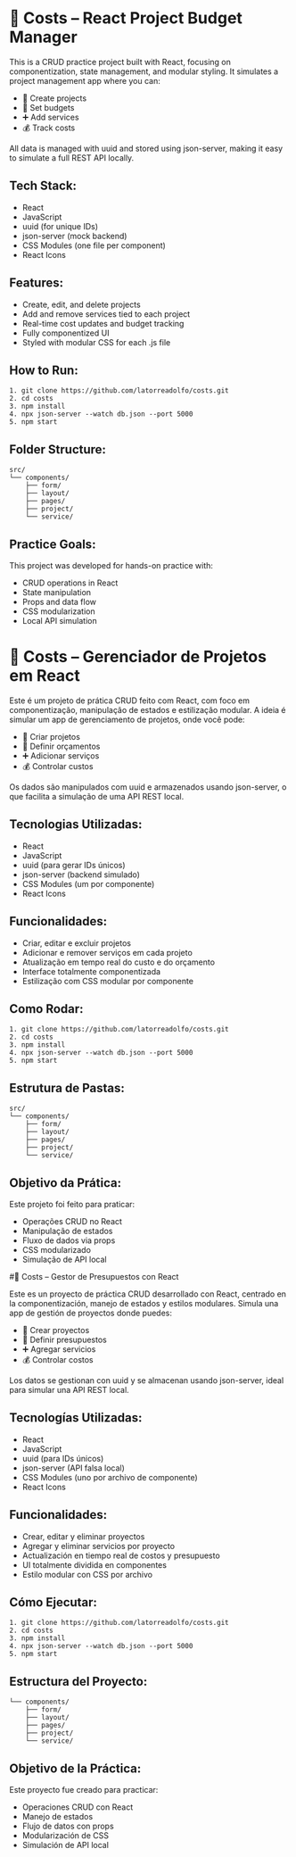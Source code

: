 # 🚀 Costs – React Project Budget Manager

This is a CRUD practice project built with React, focusing on componentization, state management, and modular styling. It simulates a project management app where you can:

- 📝 Create projects
- 💸 Set budgets
- ➕ Add services
- 💰 Track costs

All data is managed with uuid and stored using json-server, making it easy to simulate a full REST API locally.

## Tech Stack:
- React
- JavaScript
- uuid (for unique IDs)
- json-server (mock backend)
- CSS Modules (one file per component)
- React Icons

## Features:
- Create, edit, and delete projects
- Add and remove services tied to each project
- Real-time cost updates and budget tracking
- Fully componentized UI
- Styled with modular CSS for each .js file

## How to Run:
```
1. git clone https://github.com/latorreadolfo/costs.git
2. cd costs
3. npm install
4. npx json-server --watch db.json --port 5000
5. npm start
```

## Folder Structure:

```
src/
└── components/
    ├── form/
    ├── layout/
    ├── pages/
    ├── project/
    └── service/
```

## Practice Goals:
This project was developed for hands-on practice with:
- CRUD operations in React
- State manipulation
- Props and data flow
- CSS modularization
- Local API simulation

# 🚀 Costs – Gerenciador de Projetos em React

Este é um projeto de prática CRUD feito com React, com foco em componentização, manipulação de estados e estilização modular. A ideia é simular um app de gerenciamento de projetos, onde você pode:

- 📝 Criar projetos
- 💸 Definir orçamentos
- ➕ Adicionar serviços
- 💰 Controlar custos

Os dados são manipulados com uuid e armazenados usando json-server, o que facilita a simulação de uma API REST local.

## Tecnologias Utilizadas:
- React
- JavaScript
- uuid (para gerar IDs únicos)
- json-server (backend simulado)
- CSS Modules (um por componente)
- React Icons

## Funcionalidades:
- Criar, editar e excluir projetos
- Adicionar e remover serviços em cada projeto
- Atualização em tempo real do custo e do orçamento
- Interface totalmente componentizada
- Estilização com CSS modular por componente

## Como Rodar:
```
1. git clone https://github.com/latorreadolfo/costs.git
2. cd costs
3. npm install
4. npx json-server --watch db.json --port 5000
5. npm start
```

## Estrutura de Pastas:
```
src/
└── components/
    ├── form/
    ├── layout/
    ├── pages/
    ├── project/
    └── service/
```

## Objetivo da Prática:
Este projeto foi feito para praticar:
- Operações CRUD no React
- Manipulação de estados
- Fluxo de dados via props
- CSS modularizado
- Simulação de API local

#🚀 Costs – Gestor de Presupuestos con React

Este es un proyecto de práctica CRUD desarrollado con React, centrado en la componentización, manejo de estados y estilos modulares. Simula una app de gestión de proyectos donde puedes:

- 📝 Crear proyectos
- 💸 Definir presupuestos
- ➕ Agregar servicios
- 💰 Controlar costos

Los datos se gestionan con uuid y se almacenan usando json-server, ideal para simular una API REST local.

## Tecnologías Utilizadas:
- React
- JavaScript
- uuid (para IDs únicos)
- json-server (API falsa local)
- CSS Modules (uno por archivo de componente)
- React Icons

## Funcionalidades:
- Crear, editar y eliminar proyectos
- Agregar y eliminar servicios por proyecto
- Actualización en tiempo real de costos y presupuesto
- UI totalmente dividida en componentes
- Estilo modular con CSS por archivo

## Cómo Ejecutar:
```
1. git clone https://github.com/latorreadolfo/costs.git
2. cd costs
3. npm install
4. npx json-server --watch db.json --port 5000
5. npm start
```
## Estructura del Proyecto:
``` src/
└── components/
    ├── form/
    ├── layout/
    ├── pages/
    ├── project/
    └── service/
```
## Objetivo de la Práctica:
Este proyecto fue creado para practicar:
- Operaciones CRUD con React
- Manejo de estados
- Flujo de datos con props
- Modularización de CSS
- Simulación de API local
